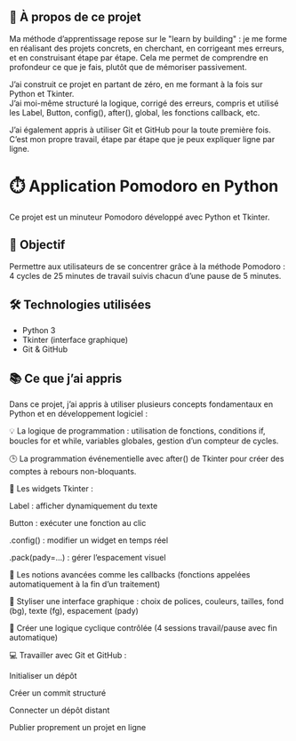 ## 👤 À propos de ce projet

Ma méthode d’apprentissage repose sur le "learn by building" : je me forme en réalisant des projets concrets, en cherchant, en corrigeant mes erreurs, et en construisant étape par étape.
Cela me permet de comprendre en profondeur ce que je fais, plutôt que de mémoriser passivement.

J’ai construit ce projet en partant de zéro, en me formant à la fois sur Python et Tkinter.  
J’ai moi-même structuré la logique, corrigé des erreurs, compris et utilisé les Label, Button, config(), after(), global, les fonctions callback, etc.

J’ai également appris à utiliser Git et GitHub pour la toute première fois.  
C’est mon propre travail, étape par étape que je peux expliquer ligne par ligne.


# ⏱️ Application Pomodoro en Python

Ce projet est un minuteur Pomodoro développé avec Python et Tkinter.

## 🎯 Objectif

Permettre aux utilisateurs de se concentrer grâce à la méthode Pomodoro :  
4 cycles de 25 minutes de travail suivis chacun d’une pause de 5 minutes.

## 🛠️ Technologies utilisées

- Python 3
- Tkinter (interface graphique)
- Git & GitHub

## 📚 Ce que j’ai appris
Dans ce projet, j’ai appris à utiliser plusieurs concepts fondamentaux en Python et en développement logiciel :

💡 La logique de programmation : utilisation de fonctions, conditions if, boucles for et while, variables globales, gestion d’un compteur de cycles.

🕒 La programmation événementielle avec after() de Tkinter pour créer des comptes à rebours non-bloquants.

🧱 Les widgets Tkinter :

Label : afficher dynamiquement du texte

Button : exécuter une fonction au clic

.config() : modifier un widget en temps réel

.pack(pady=...) : gérer l’espacement visuel

🧠 Les notions avancées comme les callbacks (fonctions appelées automatiquement à la fin d’un traitement)

🎨 Styliser une interface graphique : choix de polices, couleurs, tailles, fond (bg), texte (fg), espacement (pady)

🔄 Créer une logique cyclique contrôlée (4 sessions travail/pause avec fin automatique)

💻 Travailler avec Git et GitHub :

Initialiser un dépôt

Créer un commit structuré

Connecter un dépôt distant

Publier proprement un projet en ligne


